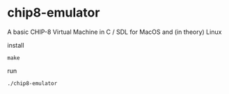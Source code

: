 # chip8-emulator

A basic CHIP-8 Virtual Machine in C / SDL for MacOS and (in theory) Linux


install 

```make```

run

```./chip8-emulator```
